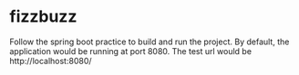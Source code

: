 # fizzbuzz

Follow the spring boot practice to build and run the project. By default, the application would be running at port 8080. The test url would be http://localhost:8080/
